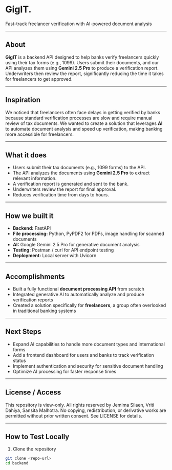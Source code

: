 # GigIT.

Fast-track freelancer verification with AI-powered document analysis

---

## About
**GigIT** is a backend API designed to help banks verify freelancers quickly using their tax forms (e.g., 1099). Users submit their documents, and our API analyzes them using **Gemini 2.5 Pro** to produce a verification report. Underwriters then review the report, significantly reducing the time it takes for freelancers to get approved.

---

## Inspiration
We noticed that freelancers often face delays in getting verified by banks because standard verification processes are slow and require manual review of tax documents. We wanted to create a solution that leverages **AI** to automate document analysis and speed up verification, making banking more accessible for freelancers.

---

## What it does
- Users submit their tax documents (e.g., 1099 forms) to the API.  
- The API analyzes the documents using **Gemini 2.5 Pro** to extract relevant information.  
- A verification report is generated and sent to the bank.  
- Underwriters review the report for final approval.  
- Reduces verification time from days to hours.

---

## How we built it
- **Backend:** FastAPI  
- **File processing:** Python, PyPDF2 for PDFs, image handling for scanned documents  
- **AI:** Google Gemini 2.5 Pro for generative document analysis  
- **Testing:** Postman / curl for API endpoint testing  
- **Deployment:** Local server with Uvicorn  

---

## Accomplishments 
- Built a fully functional **document processing API** from scratch  
- Integrated generative AI to automatically analyze and produce verification reports  
- Created a solution specifically for **freelancers**, a group often overlooked in traditional banking systems  

---
## Next Steps
- Expand AI capabilities to handle more document types and international forms  
- Add a frontend dashboard for users and banks to track verification status  
- Implement authentication and security for sensitive document handling  
- Optimize AI processing for faster response times

---
## License / Access
This repository is view-only. All rights reserved by Jemima Silaen, Vriti Dahiya, Sansita Malhotra. No copying, redistribution, or derivative works are permitted without prior written consent. See LICENSE for details.

---

## How to Test Locally
1. Clone the repository  
```bash
git clone <repo-url>
cd backend


